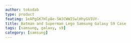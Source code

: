 ```yaml
---
author: tokodab
type: product
featimg: 1eAPgGK7Hly8e-SWJCWWISwlHhyGVIUY-
title: Batman and Superman Lego Samsung Galaxy S9 Case
tags: [samsung, galaxy, s9]
category: [samsung]
---
```

